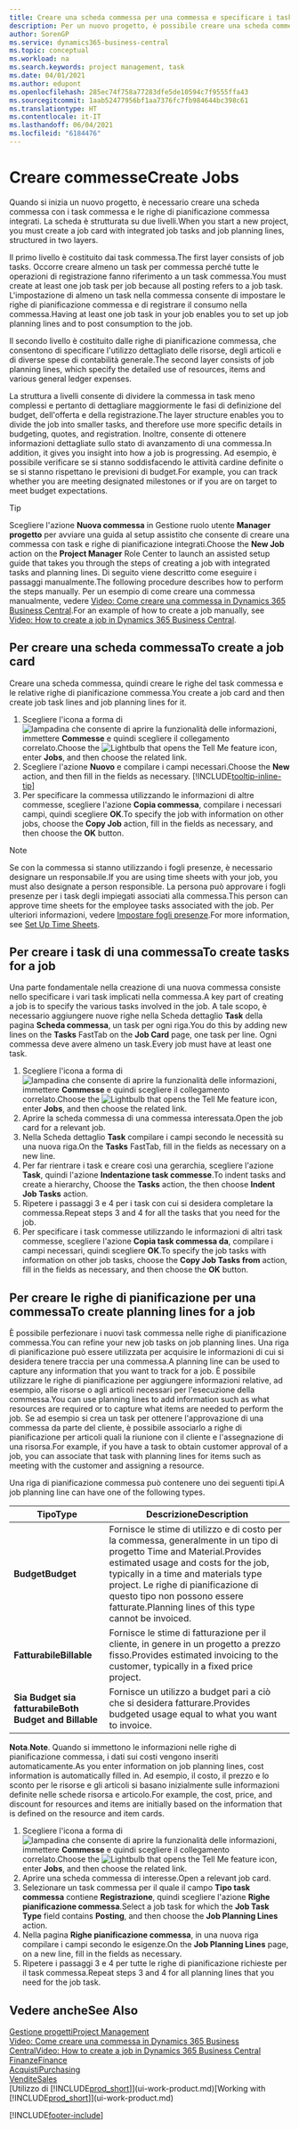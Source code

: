 ```yaml
---
title: Creare una scheda commessa per una commessa e specificare i task| Documenti Microsoft
description: Per un nuovo progetto, è possibile creare una scheda commessa contenente i task commesse e le righe pianificazione, per semplificare la gestione dell'avanzamento e del budget.
author: SorenGP
ms.service: dynamics365-business-central
ms.topic: conceptual
ms.workload: na
ms.search.keywords: project management, task
ms.date: 04/01/2021
ms.author: edupont
ms.openlocfilehash: 285ec74f758a77283dfe5de10594c7f9555ffa43
ms.sourcegitcommit: 1aab52477956bf1aa7376fc7fb984644bc398c61
ms.translationtype: HT
ms.contentlocale: it-IT
ms.lasthandoff: 06/04/2021
ms.locfileid: "6184476"
---
```

# <a name="create-jobs"></a><span data-ttu-id="33756-103">Creare commesse</span><span class="sxs-lookup"><span data-stu-id="33756-103">Create Jobs</span></span>
<span data-ttu-id="33756-104">Quando si inizia un nuovo progetto, è necessario creare una scheda commessa con i task commessa e le righe di pianificazione commessa integrati. La scheda è strutturata su due livelli.</span><span class="sxs-lookup"><span data-stu-id="33756-104">When you start a new project, you must create a job card with integrated job tasks and job planning lines, structured in two layers.</span></span>  

<span data-ttu-id="33756-105">Il primo livello è costituito dai task commessa.</span><span class="sxs-lookup"><span data-stu-id="33756-105">The first layer consists of job tasks.</span></span> <span data-ttu-id="33756-106">Occorre creare almeno un task per commessa perché tutte le operazioni di registrazione fanno riferimento a un task commessa.</span><span class="sxs-lookup"><span data-stu-id="33756-106">You must create at least one job task per job because all posting refers to a job task.</span></span> <span data-ttu-id="33756-107">L'impostazione di almeno un task nella commessa consente di impostare le righe di pianificazione commessa e di registrare il consumo nella commessa.</span><span class="sxs-lookup"><span data-stu-id="33756-107">Having at least one job task in your job enables you to set up job planning lines and to post consumption to the job.</span></span>

<span data-ttu-id="33756-108">Il secondo livello è costituito dalle righe di pianificazione commessa, che consentono di specificare l'utilizzo dettagliato delle risorse, degli articoli e di diverse spese di contabilità generale.</span><span class="sxs-lookup"><span data-stu-id="33756-108">The second layer consists of job planning lines, which specify the detailed use of resources, items and various general ledger expenses.</span></span>

<span data-ttu-id="33756-109">La struttura a livelli consente di dividere la commessa in task meno complessi e pertanto di dettagliare maggiormente le fasi di definizione del budget, dell'offerta e della registrazione.</span><span class="sxs-lookup"><span data-stu-id="33756-109">The layer structure enables you to divide the job into smaller tasks, and therefore use more specific details in budgeting, quotes, and registration.</span></span> <span data-ttu-id="33756-110">Inoltre, consente di ottenere informazioni dettagliate sullo stato di avanzamento di una commessa.</span><span class="sxs-lookup"><span data-stu-id="33756-110">In addition, it gives you insight into how a job is progressing.</span></span> <span data-ttu-id="33756-111">Ad esempio, è possibile verificare se si stanno soddisfacendo le attività cardine definite o se si stanno rispettano le previsioni di budget.</span><span class="sxs-lookup"><span data-stu-id="33756-111">For example, you can track whether you are meeting designated milestones or if you are on target to meet budget expectations.</span></span>

> [!TIP]
> <span data-ttu-id="33756-112">Scegliere l'azione **Nuova commessa** in Gestione ruolo utente **Manager progetto** per avviare una guida al setup assistito che consente di creare una commessa con task e righe di pianificazione integrati.</span><span class="sxs-lookup"><span data-stu-id="33756-112">Choose the **New Job** action on the **Project Manager** Role Center to launch an assisted setup guide that takes you through the steps of creating a job with integrated tasks and planning lines.</span></span> <span data-ttu-id="33756-113">Di seguito viene descritto come eseguire i passaggi manualmente.</span><span class="sxs-lookup"><span data-stu-id="33756-113">The following procedure describes how to perform the steps manually.</span></span> <span data-ttu-id="33756-114">Per un esempio di come creare una commessa manualmente, vedere [Video: Come creare una commessa in Dynamics 365 Business Central](https://www.youtube.com/watch?v=VqaPWr7BWmw).</span><span class="sxs-lookup"><span data-stu-id="33756-114">For an example of how to create a job manually, see [Video: How to create a job in Dynamics 365 Business Central](https://www.youtube.com/watch?v=VqaPWr7BWmw).</span></span>

## <a name="to-create-a-job-card"></a><span data-ttu-id="33756-115">Per creare una scheda commessa</span><span class="sxs-lookup"><span data-stu-id="33756-115">To create a job card</span></span>
<span data-ttu-id="33756-116">Creare una scheda commessa, quindi creare le righe del task commessa e le relative righe di pianificazione commessa.</span><span class="sxs-lookup"><span data-stu-id="33756-116">You create a job card and then create job task lines and job planning lines for it.</span></span>

1. <span data-ttu-id="33756-117">Scegliere l'icona a forma di ![lampadina che consente di aprire la funzionalità delle informazioni](media/ui-search/search_small.png "Informazioni sull'operazione che si desidera eseguire"), immettere **Commesse** e quindi scegliere il collegamento correlato.</span><span class="sxs-lookup"><span data-stu-id="33756-117">Choose the ![Lightbulb that opens the Tell Me feature](media/ui-search/search_small.png "Tell me what you want to do") icon, enter **Jobs**, and then choose the related link.</span></span>  
2. <span data-ttu-id="33756-118">Scegliere l'azione **Nuovo** e compilare i campi necessari.</span><span class="sxs-lookup"><span data-stu-id="33756-118">Choose the **New** action, and then fill in the fields as necessary.</span></span> [!INCLUDE[tooltip-inline-tip](includes/tooltip-inline-tip_md.md)]
3. <span data-ttu-id="33756-119">Per specificare la commessa utilizzando le informazioni di altre commesse, scegliere l'azione **Copia commessa**, compilare i necessari campi, quindi scegliere **OK**.</span><span class="sxs-lookup"><span data-stu-id="33756-119">To specify the job with information on other jobs, choose the **Copy Job** action, fill in the fields as necessary, and then choose the **OK** button.</span></span>

> [!NOTE]  
>   <span data-ttu-id="33756-120">Se con la commessa si stanno utilizzando i fogli presenze, è necessario designare un responsabile.</span><span class="sxs-lookup"><span data-stu-id="33756-120">If you are using time sheets with your job, you must also designate a person responsible.</span></span> <span data-ttu-id="33756-121">La persona può approvare i fogli presenze per i task degli impiegati associati alla commessa.</span><span class="sxs-lookup"><span data-stu-id="33756-121">This person can approve time sheets for the employee tasks associated with the job.</span></span> <span data-ttu-id="33756-122">Per ulteriori informazioni, vedere [Impostare fogli presenze](projects-how-setup-time-sheets.md).</span><span class="sxs-lookup"><span data-stu-id="33756-122">For more information, see [Set Up Time Sheets](projects-how-setup-time-sheets.md).</span></span>

## <a name="to-create-tasks-for-a-job"></a><span data-ttu-id="33756-123">Per creare i task di una commessa</span><span class="sxs-lookup"><span data-stu-id="33756-123">To create tasks for a job</span></span>
<span data-ttu-id="33756-124">Una parte fondamentale nella creazione di una nuova commessa consiste nello specificare i vari task implicati nella commessa.</span><span class="sxs-lookup"><span data-stu-id="33756-124">A key part of creating a job is to specify the various tasks involved in the job.</span></span> <span data-ttu-id="33756-125">A tale scopo, è necessario aggiungere nuove righe nella Scheda dettaglio **Task** della pagina **Scheda commessa**, un task per ogni riga.</span><span class="sxs-lookup"><span data-stu-id="33756-125">You do this by adding new lines on the **Tasks** FastTab on the **Job Card** page, one task per line.</span></span> <span data-ttu-id="33756-126">Ogni commessa deve avere almeno un task.</span><span class="sxs-lookup"><span data-stu-id="33756-126">Every job must have at least one task.</span></span>

1. <span data-ttu-id="33756-127">Scegliere l'icona a forma di ![lampadina che consente di aprire la funzionalità delle informazioni](media/ui-search/search_small.png "Informazioni sull'operazione che si desidera eseguire"), immettere **Commesse** e quindi scegliere il collegamento correlato.</span><span class="sxs-lookup"><span data-stu-id="33756-127">Choose the ![Lightbulb that opens the Tell Me feature](media/ui-search/search_small.png "Tell me what you want to do") icon, enter **Jobs**, and then choose the related link.</span></span>
2. <span data-ttu-id="33756-128">Aprire la scheda commessa di una commessa interessata.</span><span class="sxs-lookup"><span data-stu-id="33756-128">Open the job card for a relevant job.</span></span>
3. <span data-ttu-id="33756-129">Nella Scheda dettaglio **Task** compilare i campi secondo le necessità su una nuova riga.</span><span class="sxs-lookup"><span data-stu-id="33756-129">On the **Tasks** FastTab, fill in the fields as necessary on a new line.</span></span>
4. <span data-ttu-id="33756-130">Per far rientrare i task e creare così una gerarchia, scegliere l'azione **Task**, quindi l'azione **Indentazione task commesse**.</span><span class="sxs-lookup"><span data-stu-id="33756-130">To indent tasks and create a hierarchy, Choose the **Tasks** action, the then choose **Indent Job Tasks** action.</span></span>
5. <span data-ttu-id="33756-131">Ripetere i passaggi 3 e 4 per i task con cui si desidera completare la commessa.</span><span class="sxs-lookup"><span data-stu-id="33756-131">Repeat steps 3 and 4 for all the tasks that you need for the job.</span></span>
6. <span data-ttu-id="33756-132">Per specificare i task commesse utilizzando le informazioni di altri task commesse, scegliere l'azione **Copia task commessa da**, compilare i campi necessari, quindi scegliere **OK**.</span><span class="sxs-lookup"><span data-stu-id="33756-132">To specify the job tasks with information on other job tasks, choose the **Copy Job Tasks from** action, fill in the fields as necessary, and then choose the **OK** button.</span></span>

## <a name="to-create-planning-lines-for-a-job"></a><span data-ttu-id="33756-133">Per creare le righe di pianificazione per una commessa</span><span class="sxs-lookup"><span data-stu-id="33756-133">To create planning lines for a job</span></span>
<span data-ttu-id="33756-134">È possibile perfezionare i nuovi task commessa nelle righe di pianificazione commessa.</span><span class="sxs-lookup"><span data-stu-id="33756-134">You can refine your new job tasks on job planning lines.</span></span> <span data-ttu-id="33756-135">Una riga di pianificazione può essere utilizzata per acquisire le informazioni di cui si desidera tenere traccia per una commessa.</span><span class="sxs-lookup"><span data-stu-id="33756-135">A planning line can be used to capture any information that you want to track for a job.</span></span> <span data-ttu-id="33756-136">È possibile utilizzare le righe di pianificazione per aggiungere informazioni relative, ad esempio, alle risorse o agli articoli necessari per l'esecuzione della commessa.</span><span class="sxs-lookup"><span data-stu-id="33756-136">You can use planning lines to add information such as what resources are required or to capture what items are needed to perform the job.</span></span> <span data-ttu-id="33756-137">Se ad esempio si crea un task per ottenere l'approvazione di una commessa da parte del cliente, è possibile associarlo a righe di pianificazione per articoli quali la riunione con il cliente e l'assegnazione di una risorsa.</span><span class="sxs-lookup"><span data-stu-id="33756-137">For example, if you have a task to obtain customer approval of a job, you can associate that task with planning lines for items such as meeting with the customer and assigning a resource.</span></span>  

<span data-ttu-id="33756-138">Una riga di pianificazione commessa può contenere uno dei seguenti tipi.</span><span class="sxs-lookup"><span data-stu-id="33756-138">A job planning line can have one of the following types.</span></span>  

| <span data-ttu-id="33756-139">Tipo</span><span class="sxs-lookup"><span data-stu-id="33756-139">Type</span></span> | <span data-ttu-id="33756-140">Descrizione</span><span class="sxs-lookup"><span data-stu-id="33756-140">Description</span></span> |
| --- | --- |
| <span data-ttu-id="33756-141">**Budget**</span><span class="sxs-lookup"><span data-stu-id="33756-141">**Budget**</span></span> |<span data-ttu-id="33756-142">Fornisce le stime di utilizzo e di costo per la commessa, generalmente in un tipo di progetto Time and Material.</span><span class="sxs-lookup"><span data-stu-id="33756-142">Provides estimated usage and costs for the job, typically in a time and materials type project.</span></span> <span data-ttu-id="33756-143">Le righe di pianificazione di questo tipo non possono essere fatturate.</span><span class="sxs-lookup"><span data-stu-id="33756-143">Planning lines of this type cannot be invoiced.</span></span> |
| <span data-ttu-id="33756-144">**Fatturabile**</span><span class="sxs-lookup"><span data-stu-id="33756-144">**Billable**</span></span> |<span data-ttu-id="33756-145">Fornisce le stime di fatturazione per il cliente, in genere in un progetto a prezzo fisso.</span><span class="sxs-lookup"><span data-stu-id="33756-145">Provides estimated invoicing to the customer, typically in a fixed price project.</span></span> |
| <span data-ttu-id="33756-146">**Sia Budget sia fatturabile**</span><span class="sxs-lookup"><span data-stu-id="33756-146">**Both Budget and Billable**</span></span> |<span data-ttu-id="33756-147">Fornisce un utilizzo a budget pari a ciò che si desidera fatturare.</span><span class="sxs-lookup"><span data-stu-id="33756-147">Provides budgeted usage equal to what you want to invoice.</span></span> |

<span data-ttu-id="33756-148">**Nota**.</span><span class="sxs-lookup"><span data-stu-id="33756-148">**Note**.</span></span> <span data-ttu-id="33756-149">Quando si immettono le informazioni nelle righe di pianificazione commessa, i dati sui costi vengono inseriti automaticamente.</span><span class="sxs-lookup"><span data-stu-id="33756-149">As you enter information on job planning lines, cost information is automatically filled in.</span></span> <span data-ttu-id="33756-150">Ad esempio, il costo, il prezzo e lo sconto per le risorse e gli articoli si basano inizialmente sulle informazioni definite nelle schede risorsa e articolo.</span><span class="sxs-lookup"><span data-stu-id="33756-150">For example, the cost, price, and discount for resources and items are initially based on the information that is defined on the resource and item cards.</span></span>

1. <span data-ttu-id="33756-151">Scegliere l'icona a forma di ![lampadina che consente di aprire la funzionalità delle informazioni](media/ui-search/search_small.png "Informazioni sull'operazione che si desidera eseguire"), immettere **Commesse** e quindi scegliere il collegamento correlato.</span><span class="sxs-lookup"><span data-stu-id="33756-151">Choose the ![Lightbulb that opens the Tell Me feature](media/ui-search/search_small.png "Tell me what you want to do") icon, enter **Jobs**, and then choose the related link.</span></span>
2. <span data-ttu-id="33756-152">Aprire una scheda commessa di interesse.</span><span class="sxs-lookup"><span data-stu-id="33756-152">Open a relevant job card.</span></span>
3. <span data-ttu-id="33756-153">Selezionare un task commessa per il quale il campo **Tipo task commessa** contiene **Registrazione**, quindi scegliere l'azione **Righe pianificazione commessa**.</span><span class="sxs-lookup"><span data-stu-id="33756-153">Select a job task for which the **Job Task Type** field contains **Posting**, and then choose the **Job Planning Lines** action.</span></span>  
4. <span data-ttu-id="33756-154">Nella pagina **Righe pianificazione commessa**, in una nuova riga compilare i campi secondo le esigenze.</span><span class="sxs-lookup"><span data-stu-id="33756-154">On the **Job Planning Lines** page, on a new line, fill in the fields as necessary.</span></span>
5. <span data-ttu-id="33756-155">Ripetere i passaggi 3 e 4 per tutte le righe di pianificazione richieste per il task commessa.</span><span class="sxs-lookup"><span data-stu-id="33756-155">Repeat steps 3 and 4 for all planning lines that you need for the job task.</span></span>

## <a name="see-also"></a><span data-ttu-id="33756-156">Vedere anche</span><span class="sxs-lookup"><span data-stu-id="33756-156">See Also</span></span>

[<span data-ttu-id="33756-157">Gestione progetti</span><span class="sxs-lookup"><span data-stu-id="33756-157">Project Management</span></span>](projects-manage-projects.md)  
[<span data-ttu-id="33756-158">Video: Come creare una commessa in Dynamics 365 Business Central</span><span class="sxs-lookup"><span data-stu-id="33756-158">Video: How to create a job in Dynamics 365 Business Central</span></span>](https://www.youtube.com/watch?v=VqaPWr7BWmw)  
[<span data-ttu-id="33756-159">Finanze</span><span class="sxs-lookup"><span data-stu-id="33756-159">Finance</span></span>](finance.md)  
[<span data-ttu-id="33756-160">Acquisti</span><span class="sxs-lookup"><span data-stu-id="33756-160">Purchasing</span></span>](purchasing-manage-purchasing.md)  
[<span data-ttu-id="33756-161">Vendite</span><span class="sxs-lookup"><span data-stu-id="33756-161">Sales</span></span>](sales-manage-sales.md)  
<span data-ttu-id="33756-162">[Utilizzo di [!INCLUDE[prod_short](includes/prod_short.md)]](ui-work-product.md)</span><span class="sxs-lookup"><span data-stu-id="33756-162">[Working with [!INCLUDE[prod_short](includes/prod_short.md)]](ui-work-product.md)</span></span>  


[!INCLUDE[footer-include](includes/footer-banner.md)]